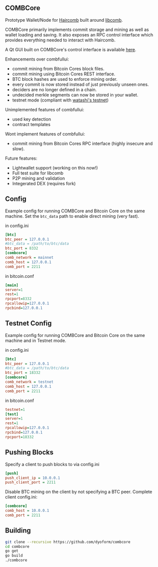 COMBCore
--------
Prototype Wallet/Node for [Haircomb](https://github.com/natasha-otomoski/haircomb/blob/master/WhyTheCombOfNatashaOtomoskiHas21Teeth.txt) built around [libcomb](https://github.com/dyoform/libcomb).

COMBCore primarily implements commit storage and mining as well as wallet loading and saving.
It also exposes an RPC control interface which provides everything needed to interact with Haircomb.

A Qt GUI built on COMBCore's control interface is available [here](https://github.com/dyoform/combcore-gui).

Enhancements over combfullui:
- commit mining from Bitcoin Cores block files.
- commit mining using Bitcoin Cores REST interface.
- BTC block hashes are used to enforce mining order.
- every commit is now stored instead of just previously unseen ones.
- deciders are no longer defined in a chain.
- undecided merkle segments can now be stored in your wallet.
- testnet mode (compliant with [watashi's testnet](https://bitbucket.org/watashi564/combfullui-0.3.4-testnet/src/master/testnetpaper.txt))

Unimplemented features of combfullui:
- used key detection
- contract templates

Wont implement features of combfullui:
- commit mining from Bitcoin Cores RPC interface (highly insecure and slow).

Future features:
- Lightwallet support (working on this now!)
- Full test suite for libcomb
- P2P mining and validation
- Integerated DEX (requires fork)


Config
------
Example config for running COMBCore and Bitcoin Core on the same machine.
Set the `btc_data` path to enable direct mining (very fast).

in config.ini
```ini
[btc]
btc_peer = 127.0.0.1
#btc_data = /path/to/btc/data
btc_port = 8332
[combcore]
comb_network = mainnet
comb_host = 127.0.0.1
comb_port = 2211
```
in bitcoin.conf
```ini
[main]
server=1
rest=1
rpcport=8332
rpcallowip=127.0.0.1
rpcbind=127.0.0.1
```

Testnet Config
--------------
Example config for running COMBCore and Bitcoin Core on the same machine and in Testnet mode.

in config.ini
```ini
[btc]
btc_peer = 127.0.0.1
#btc_data = /path/to/btc/data
btc_port = 18332
[combcore]
comb_network = testnet
comb_host = 127.0.0.1
comb_port = 2211
```
in bitcoin.conf
```ini
testnet=1
[test]
server=1
rest=1
rpcallowip=127.0.0.1
rpcbind=127.0.0.1
rpcport=18332
```

Pushing Blocks
--------------
Specify a client to push blocks to via config.ini
```ini
[push]
push_client_ip = 10.0.0.1
push_client_port = 2211
```
Disable BTC mining on the client by not specifying a BTC peer. Complete client config.ini:
```ini
[combcore]
comb_host = 10.0.0.1
comb_port = 2211
```

Building
--------
```bash
git clone --recursive https://github.com/dyoform/combcore
cd combcore
go get
go build
./combcore
```